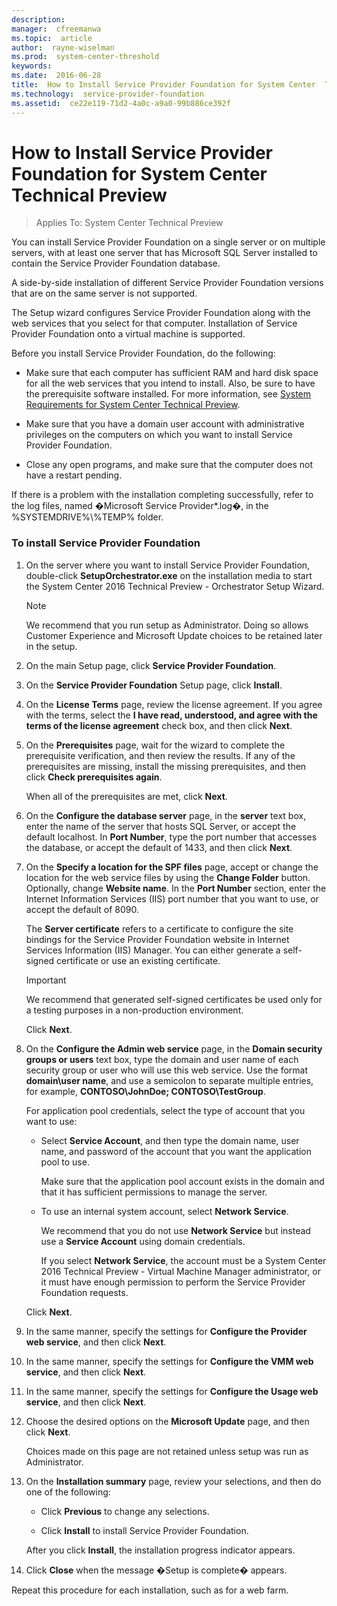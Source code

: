 ```yaml
---
description:  
manager:  cfreemanwa
ms.topic:  article
author:  rayne-wiselman
ms.prod:  system-center-threshold
keywords:  
ms.date:  2016-06-28
title:  How to Install Service Provider Foundation for System Center  Technical Preview
ms.technology:  service-provider-foundation
ms.assetid:  ce22e119-71d2-4a0c-a9a0-99b886ce392f
---
```


# How to Install Service Provider Foundation for System Center  Technical Preview

>Applies To: System Center Technical Preview

You can install Service Provider Foundation on a single server or on multiple servers, with at least one server that has Microsoft SQL Server installed to contain the Service Provider Foundation database.

A side-by-side installation of different Service Provider Foundation versions that are on the same server is not supported.

The Setup wizard configures Service Provider Foundation along with the web services that you select for that computer. Installation of Service Provider Foundation onto a virtual machine is supported.

Before you install Service Provider Foundation, do the following:

-   Make sure that each computer has sufficient RAM and hard disk space for all the web services that you intend to install. Also, be sure to have the prerequisite software installed. For more information, see [System Requirements for System Center Technical Preview](../../system-requirements/System-Requirements-for-System-Center-Technical-Preview.md).

-   Make sure that you have a domain user account with administrative privileges on the computers on which you want to install Service Provider Foundation.

-   Close any open programs, and make sure that the computer does not have a restart pending.

If there is a problem with the installation completing successfully, refer to the log files, named �Microsoft Service Provider*.log�, in the %SYSTEMDRIVE%\\%TEMP%  folder.

### To install Service Provider Foundation

1.  On the server where you want to install Service Provider Foundation, double-click **SetupOrchestrator.exe** on the installation media to start the System Center 2016 Technical Preview - Orchestrator Setup Wizard.

    > [!NOTE]
    > We recommend that you run setup as Administrator. Doing so allows Customer Experience and Microsoft Update choices to be retained later in the setup.

2.  On the main Setup page, click **Service Provider Foundation**.

3.  On the **Service Provider Foundation** Setup page, click **Install**.

4.  On the **License Terms** page, review the license agreement. If you agree with the terms, select the **I have read, understood, and agree with the terms of the license agreement** check box, and then click **Next**.

5.  On the **Prerequisites** page, wait for the wizard to complete the prerequisite verification, and then review the results. If any of the prerequisites are missing, install the missing prerequisites, and then click **Check prerequisites again**.

    When all of the prerequisites are met, click **Next**.

6.  On the **Configure the database server** page, in the **server** text box, enter the name of the server that hosts SQL Server, or accept the default localhost. In **Port Number**, type the port number that accesses the database, or accept the default of 1433, and then click **Next**.

7.  On the **Specify a location for the SPF files** page, accept or change the location for the web service files by using the **Change Folder** button. Optionally, change **Website name**. In the **Port Number** section, enter the Internet Information Services (IIS) port number that you want to use, or accept the default of 8090.

    The **Server certificate** refers to a certificate to configure the site bindings for the Service Provider Foundation website in Internet Services Information (IIS) Manager. You can either generate a self-signed certificate or use an existing certificate.

    > [!IMPORTANT]
    > We recommend that generated self-signed certificates be used only for a testing purposes in a non-production environment.

    Click **Next**.

8.  On the **Configure the Admin web service** page, in the **Domain security groups or users** text box, type the domain and user name of each security group or user who will use this web service. Use the format **domain\user name**, and use a semicolon to separate multiple entries, for example, **CONTOSO\JohnDoe; CONTOSO\TestGroup**.

    For application pool credentials, select the type of account that you want to use:

    -   Select **Service Account**, and then type the domain name, user name, and password of the account that you want the application pool to use.

        Make sure that the application pool account exists in the domain and that it has sufficient permissions to manage the server.

    -   To use an internal system account, select **Network Service**.

        We recommend that you do not use **Network Service** but instead use a **Service Account** using domain credentials.

        If you select **Network Service**, the account must be a System Center 2016 Technical Preview - Virtual Machine Manager administrator, or it must have enough permission to perform the Service Provider Foundation requests.

    Click **Next**.

9. In the same manner, specify the settings for **Configure the Provider web service**, and then click **Next**.

10. In the same manner, specify the settings for **Configure the VMM web service**, and then click **Next**.

11. In the same manner, specify the settings for **Configure the Usage web service**, and then click **Next**.

12. Choose the desired options on the **Microsoft Update** page, and then click **Next**.

    Choices made on this page are not retained unless setup was run as Administrator.

13. On the **Installation summary** page, review your selections, and then do one of the following:

    -   Click **Previous** to change any selections.

    -   Click **Install** to install Service Provider Foundation.

    After you click **Install**, the installation progress indicator appears.

14. Click **Close** when the message �Setup is complete� appears.

Repeat this procedure for each installation, such as for a web farm.



